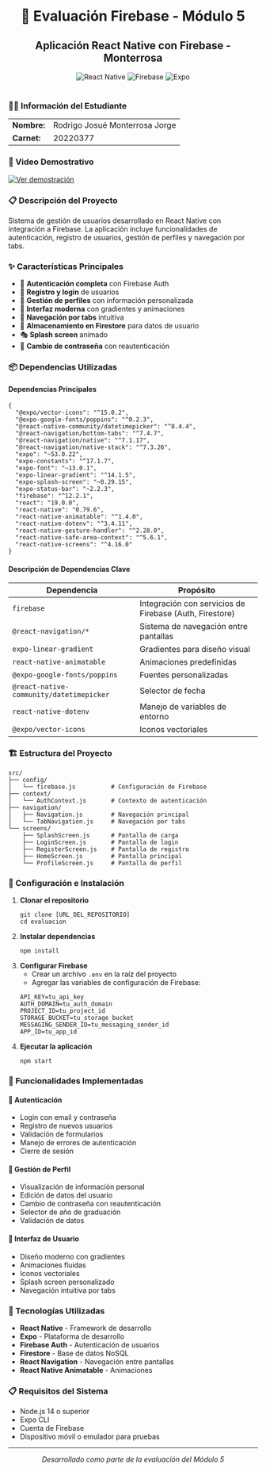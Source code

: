 <h1 align="center">📱 Evaluación Firebase - Módulo 5</h1>
<h2 align="center">Aplicación React Native con Firebase - Monterrosa</h2>

<div align="center">
  <img src="https://img.shields.io/badge/React_Native-20232A?style=for-the-badge&logo=react&logoColor=61DAFB" alt="React Native"/>
  <img src="https://img.shields.io/badge/Firebase-039BE5?style=for-the-badge&logo=Firebase&logoColor=white" alt="Firebase"/>
  <img src="https://img.shields.io/badge/Expo-1C1E24?style=for-the-badge&logo=expo&logoColor=#D04A37" alt="Expo"/>
</div>

<br/>

<h3>👨‍🎓 Información del Estudiante</h3>
<table>
  <tr>
    <td><strong>Nombre:</strong></td>
    <td>Rodrigo Josué Monterrosa Jorge</td>
  </tr>
  <tr>
    <td><strong>Carnet:</strong></td>
    <td>20220377</td>
  </tr>
</table>

<h3>🎥 Video Demostrativo</h3>
<p>
  <a href="https://drive.google.com/file/d/1B87hsNqs08Sp-XLhi7v4feqQ-li23NAu/view?usp=sharing" target="_blank">
    <img src="https://img.shields.io/badge/Ver_Demo-FF0000?style=for-the-badge&logo=youtube&logoColor=white" alt="Ver demostración"/>
  </a>
</p>

<h3>📋 Descripción del Proyecto</h3>
<p>Sistema de gestión de usuarios desarrollado en React Native con integración a Firebase. La aplicación incluye funcionalidades de autenticación, registro de usuarios, gestión de perfiles y navegación por tabs.</p>

<h3>✨ Características Principales</h3>
<ul>
  <li>🔐 <strong>Autenticación completa</strong> con Firebase Auth</li>
  <li>👤 <strong>Registro y login</strong> de usuarios</li>
  <li>📝 <strong>Gestión de perfiles</strong> con información personalizada</li>
  <li>🎨 <strong>Interfaz moderna</strong> con gradientes y animaciones</li>
  <li>📱 <strong>Navegación por tabs</strong> intuitiva</li>
  <li>💾 <strong>Almacenamiento en Firestore</strong> para datos de usuario</li>
  <li>🎭 <strong>Splash screen</strong> animado</li>
  <li>🔄 <strong>Cambio de contraseña</strong> con reautenticación</li>
</ul>

<h3>📦 Dependencias Utilizadas</h3>

<h4>Dependencias Principales</h4>
<pre><code>{
  "@expo/vector-icons": "^15.0.2",
  "@expo-google-fonts/poppins": "^0.2.3",
  "@react-native-community/datetimepicker": "^8.4.4",
  "@react-navigation/bottom-tabs": "^7.4.7",
  "@react-navigation/native": "^7.1.17",
  "@react-navigation/native-stack": "^7.3.26",
  "expo": "~53.0.22",
  "expo-constants": "^17.1.7",
  "expo-font": "~13.0.1",
  "expo-linear-gradient": "^14.1.5",
  "expo-splash-screen": "~0.29.15",
  "expo-status-bar": "~2.2.3",
  "firebase": "^12.2.1",
  "react": "19.0.0",
  "react-native": "0.79.6",
  "react-native-animatable": "^1.4.0",
  "react-native-dotenv": "^3.4.11",
  "react-native-gesture-handler": "^2.28.0",
  "react-native-safe-area-context": "^5.6.1",
  "react-native-screens": "^4.16.0"
}</code></pre>

<h4>Descripción de Dependencias Clave</h4>
<table>
  <thead>
    <tr>
      <th>Dependencia</th>
      <th>Propósito</th>
    </tr>
  </thead>
  <tbody>
    <tr>
      <td><code>firebase</code></td>
      <td>Integración con servicios de Firebase (Auth, Firestore)</td>
    </tr>
    <tr>
      <td><code>@react-navigation/*</code></td>
      <td>Sistema de navegación entre pantallas</td>
    </tr>
    <tr>
      <td><code>expo-linear-gradient</code></td>
      <td>Gradientes para diseño visual</td>
    </tr>
    <tr>
      <td><code>react-native-animatable</code></td>
      <td>Animaciones predefinidas</td>
    </tr>
    <tr>
      <td><code>@expo-google-fonts/poppins</code></td>
      <td>Fuentes personalizadas</td>
    </tr>
    <tr>
      <td><code>@react-native-community/datetimepicker</code></td>
      <td>Selector de fecha</td>
    </tr>
    <tr>
      <td><code>react-native-dotenv</code></td>
      <td>Manejo de variables de entorno</td>
    </tr>
    <tr>
      <td><code>@expo/vector-icons</code></td>
      <td>Iconos vectoriales</td>
    </tr>
  </tbody>
</table>

<h3>🏗️ Estructura del Proyecto</h3>
<pre><code>src/
├── config/
│   └── firebase.js          # Configuración de Firebase
├── context/
│   └── AuthContext.js       # Contexto de autenticación
├── navigation/
│   ├── Navigation.js        # Navegación principal
│   └── TabNavigation.js     # Navegación por tabs
└── screens/
    ├── SplashScreen.js      # Pantalla de carga
    ├── LoginScreen.js       # Pantalla de login
    ├── RegisterScreen.js    # Pantalla de registro
    ├── HomeScreen.js        # Pantalla principal
    └── ProfileScreen.js     # Pantalla de perfil</code></pre>

<h3>🚀 Configuración e Instalación</h3>

<ol>
  <li><strong>Clonar el repositorio</strong>
    <pre><code>git clone [URL_DEL_REPOSITORIO]
cd evaluacion</code></pre>
  </li>
  
  <li><strong>Instalar dependencias</strong>
    <pre><code>npm install</code></pre>
  </li>
  
  <li><strong>Configurar Firebase</strong>
    <ul>
      <li>Crear un archivo <code>.env</code> en la raíz del proyecto</li>
      <li>Agregar las variables de configuración de Firebase:</li>
    </ul>
    <pre><code>API_KEY=tu_api_key
AUTH_DOMAIN=tu_auth_domain
PROJECT_ID=tu_project_id
STORAGE_BUCKET=tu_storage_bucket
MESSAGING_SENDER_ID=tu_messaging_sender_id
APP_ID=tu_app_id</code></pre>
  </li>
  
  <li><strong>Ejecutar la aplicación</strong>
    <pre><code>npm start</code></pre>
  </li>
</ol>

<h3>📱 Funcionalidades Implementadas</h3>

<h4>🔑 Autenticación</h4>
<ul>
  <li>Login con email y contraseña</li>
  <li>Registro de nuevos usuarios</li>
  <li>Validación de formularios</li>
  <li>Manejo de errores de autenticación</li>
  <li>Cierre de sesión</li>
</ul>

<h4>👤 Gestión de Perfil</h4>
<ul>
  <li>Visualización de información personal</li>
  <li>Edición de datos del usuario</li>
  <li>Cambio de contraseña con reautenticación</li>
  <li>Selector de año de graduación</li>
  <li>Validación de datos</li>
</ul>

<h4>🎨 Interfaz de Usuario</h4>
<ul>
  <li>Diseño moderno con gradientes</li>
  <li>Animaciones fluidas</li>
  <li>Iconos vectoriales</li>
  <li>Splash screen personalizado</li>
  <li>Navegación intuitiva por tabs</li>
</ul>

<h3>🔧 Tecnologías Utilizadas</h3>
<ul>
  <li><strong>React Native</strong> - Framework de desarrollo</li>
  <li><strong>Expo</strong> - Plataforma de desarrollo</li>
  <li><strong>Firebase Auth</strong> - Autenticación de usuarios</li>
  <li><strong>Firestore</strong> - Base de datos NoSQL</li>
  <li><strong>React Navigation</strong> - Navegación entre pantallas</li>
  <li><strong>React Native Animatable</strong> - Animaciones</li>
</ul>

<h3>📋 Requisitos del Sistema</h3>
<ul>
  <li>Node.js 14 o superior</li>
  <li>Expo CLI</li>
  <li>Cuenta de Firebase</li>
  <li>Dispositivo móvil o emulador para pruebas</li>
</ul>

<hr/>

<p align="center"><em>Desarrollado como parte de la evaluación del Módulo 5</em></p>
